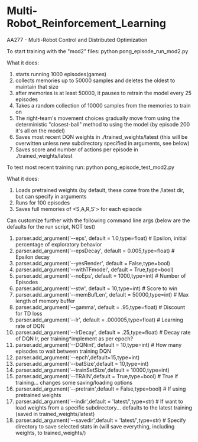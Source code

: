 # Multi-Robot_Reinforcement_Learning
AA277 - Multi-Robot Control and Distributed Optimization

To start training with the "mod2" files:
python pong_episode_run_mod2.py

What it does:
1. starts running 1000 episodes(games)
2. collects memories up to 50000 samples and deletes the oldest to maintain that size
3. after memories is at least 50000, it pauses to retrain the model every 25 episodes
4. Takes a random collection of 10000 samples from the memories to train on
5. The right-team's movement choices gradually move from using the deterministic "closest-ball" method to using the model (by episode 200 it's all on the model)
6. Saves most recent DQN weights in ./trained_weights/latest (this will be overwitten unless new subdirectory specified in arguments, see below)
7. Saves score and number of actions per episode in ./trained_weights/latest

To test most recent training run:
python pong_episode_test_mod2.py

What it does:
1. Loads pretrained weights (by default, these come from the /latest dir, but can specify in arguments
2. Runs for 100 episodes
3. Saves full memories of <S,A,R,S'> for each episode


Can customize further with the following command line args (below are the defaults for the run script, NOT test)
1. parser.add_argument('--eps', default = 1.0,type=float) # Epsilon, initial percentage of exploratory behavior
2. parser.add_argument('--epsDecay', default = 0.005,type=float) # Epsilon decay
3. parser.add_argument('--yesRender', default = False,type=bool)
4. parser.add_argument('--withTFmodel', default = True,type=bool)
5. parser.add_argument('--noEps', default = 1000,type=int) # Number of Episodes
6. parser.add_argument('--stw', default = 10,type=int) # Score to win
7. parser.add_argument('--memBufLen', default = 50000,type=int) # Max length of memory buffer
8. parser.add_argument('--gamma', default = .95,type=float) # Discount for TD loss
9. parser.add_argument('--lr', default = .000005,type=float) # Learning rate of DQN
10. parser.add_argument('--lrDecay', default = .25,type=float) # Decay rate of DQN lr, per training*implement as per epoch?
11. parser.add_argument('--DQNint', default = 10,type=int) # How many episodes to wait between training DQN
12. parser.add_argument('--epch',default=15,type=int)
13. parser.add_argument('--batSize',default = 10,type=int)
14. parser.add_argument('--trainSetSize',default = 10000,type=int)
15. parser.add_argument('--TRAIN',default = True,type=bool) # True if training... changes some saving/loading options
16. parser.add_argument('--pretrain',default = False,type=bool) # If using pretrained weights
17. parser.add_argument('--indir',default = 'latest/',type=str) # If want to load weights from a specific subdirectory... defaults to the latest training (saved in trained_weights/latest)
18. parser.add_argument('--savedir',default = 'latest/',type=str) # Specify directory to save selected stats in (will save everything, including weights, to trained_weights/<name>)
    

    
